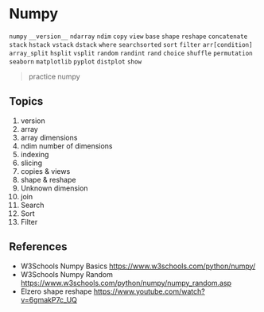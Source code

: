 # Numpy
`numpy` `__version__` `ndarray` `ndim` `copy` `view` `base` `shape` `reshape` `concatenate` `stack` `hstack` `vstack` `dstack` `where` `searchsorted` `sort` `filter` `arr[condition]` `array_split` `hsplit` `vsplit` `random` `randint` `rand` `choice` `shuffle` `permutation` `seaborn` `matplotlib` `pyplot` `distplot` `show`
> practice numpy

## Topics
1. version
2. array
3. array dimensions
4. ndim number of dimensions
5. indexing
6. slicing
7. copies & views
8. shape & reshape
9. Unknown dimension
10. join
11. Search
12. Sort
13. Filter

## References
* W3Schools Numpy Basics https://www.w3schools.com/python/numpy/ 
* W3Schools Numpy Random https://www.w3schools.com/python/numpy/numpy_random.asp
* Elzero shape reshape https://www.youtube.com/watch?v=6gmakP7c_UQ
